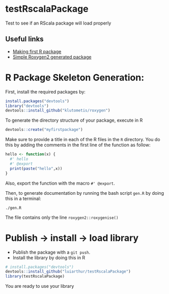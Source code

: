 # testRscalaPackage
Test to see if an RScala package will load properly

## Useful links

- [Making first R package](http://tinyheero.github.io/jekyll/update/2015/07/26/making-your-first-R-package.html)
- [Simple Roxygen2 generated package](https://hilaryparker.com/2014/04/29/writing-an-r-package-from-scratch/)


# R Package Skeleton Generation:
First, install the required packages by:

```R
install.packages("devtools")
library("devtools")
devtools::install_github("klutometis/roxygen")
```

To generate the directory structure of your package,
execute in R 

```R
devtools::create("myfirstpackage")
```

Make sure to provide a title in each of the R files in the
`R` directory. You do this by adding the comments
in the first line of the function as follow:

```R
hello <- function(x) {
  #' hello
  #' @export
  print(paste("hello",x))
}
```

Also, export the function with the macro `#' @export`.


Then, to generate documentation by running the bash
script `gen.R` by doing this in a terminal:

`./gen.R`

The file contains only the line `roxygen2::roxygenise()`

# Publish -> install -> load library

- Publish the package with a `git push`.  
- Install the library by doing this in R
```R
# install.packages("devtools")
devtools::install_github("luiarthur/testRscalaPackage")
library(testRscalaPackage)
```

You are ready to use your library


